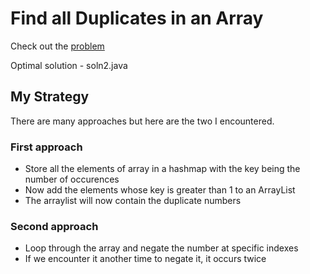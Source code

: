 # Find all Duplicates in an Array 

Check out the [problem](https://leetcode.com/problems/find-all-duplicates-in-an-array/)

Optimal solution - soln2.java

## My Strategy  

There are many approaches but here are the two I encountered. 

### First approach 

- Store all the elements of array in a hashmap with the key being the number of occurences 
- Now add the elements whose key is greater than 1 to an ArrayList 
- The arraylist will now contain the duplicate numbers 

### Second approach 

- Loop through the array and negate the number at specific indexes
- If we encounter it another time to negate it, it occurs twice
